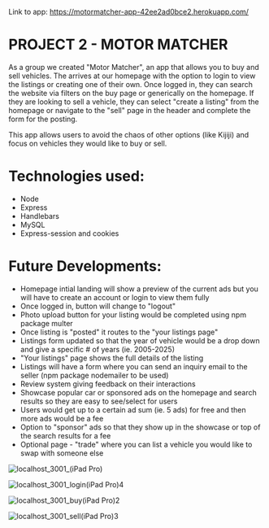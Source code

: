 Link to app: https://motormatcher-app-42ee2ad0bce2.herokuapp.com/

# PROJECT 2 - MOTOR MATCHER 

As a group we created "Motor Matcher", an app that allows you to buy and sell vehicles. The arrives at our homepage with the option to login to view the listings or creating one of their own. Once logged in, they can search the website via filters on the buy page or generically on the homepage. If they are looking to sell a vehicle, they can select "create a listing" from the homepage or navigate to the "sell" page in the header and complete the form for the posting.

This app allows users to avoid the chaos of other options (like Kijiji) and focus on vehicles they would like to buy or sell. 

# Technologies used:
- Node
- Express
- Handlebars
- MySQL
- Express-session and cookies

# Future Developments:
- Homepage intial landing will show a preview of the current ads but you will have to create an account or login to view them fully
- Once logged in, button will change to "logout"
- Photo upload button for your listing would be completed using npm package multer
- Once listing is "posted" it routes to the "your listings page" 
- Listings form updated so that the year of vehicle would be a drop down and give a specific # of years (ie. 2005-2025)
- "Your listings" page shows the full details of the listing
- Listings will have a form where you can send an inquiry email to the seller (npm package nodemailer to be used)
- Review system giving feedback on their interactions
- Showcase popular car or sponsored ads on the homepage and search results so they are easy to see/select for users
- Users would get up to a certain ad sum (ie. 5 ads) for free and then more ads would be a fee
- Option to "sponsor" ads so that they show up in the showcase or top of the search results for a fee
- Optional page - "trade" where you can list a vehicle you would like to swap with someone else


![localhost_3001_(iPad Pro)](https://github.com/dcho10/group-one-car-trading-app/assets/110244046/e45316f1-2f58-4c46-8787-3eb4b125e3d8)


![localhost_3001_login(iPad Pro)4](https://github.com/dcho10/group-one-car-trading-app/assets/110244046/e9ae4851-4821-4c1d-a1be-a0348dffa3c1)


![localhost_3001_buy(iPad Pro)2](https://github.com/dcho10/group-one-car-trading-app/assets/110244046/f6aae2eb-94b3-4985-84c6-9bba52a56604)


![localhost_3001_sell(iPad Pro)3](https://github.com/dcho10/group-one-car-trading-app/assets/110244046/cd132023-b063-4c7d-981f-c2937383817f)




